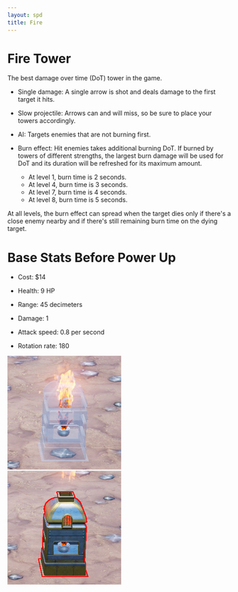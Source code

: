 ```yaml
---
layout: spd
title: Fire
---
```


# Fire Tower

The best damage over time (DoT) tower in the game.

* Single damage: A single arrow is shot and deals damage to the first target it hits.

* Slow projectile: Arrows can and will miss, so be sure to place your towers accordingly.

* AI: Targets enemies that are not burning first.

* Burn effect: Hit enemies takes additional burning DoT. If burned by towers of different strengths, the largest burn damage will be used for DoT and its duration will be refreshed for its maximum amount.
  * At level 1, burn time is 2 seconds.
  * At level 4, burn time is 3 seconds.
  * At level 7, burn time is 4 seconds.
  * At level 8, burn time is 5 seconds.

At all levels, the burn effect can spread when the target dies only if there's a close enemy nearby and if there's still remaining burn time on the dying target.

# Base Stats Before Power Up

* Cost: $14

* Health: 9 HP

* Range: 45 decimeters

* Damage: 1

* Attack speed: 0.8 per second

* Rotation rate: 180

<img src="/assets/images/spd/tower-fire-unbuilt.jpg" width="256" height="256">
<img src="/assets/images/spd/tower-fire.jpg" width="256" height="256">
